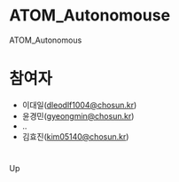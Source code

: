 # ATOM_Autonomouse
ATOM_Autonomous
# 참여자
- 이대일(dleodlf1004@chosun.kr)
- 윤경민(gyeongmin@chosun.kr)
- ..
- 김효진(kim05140@chosun.kr)
# 
Up
#
